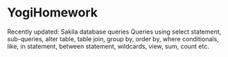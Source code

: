 # YogiHomework
Recently updated: Sakila database queries
Queries using select statement, sub-queries, alter table, table join, group by, order by, where conditionals, like, in statement, between statement, wildcards, view, sum, count etc.


